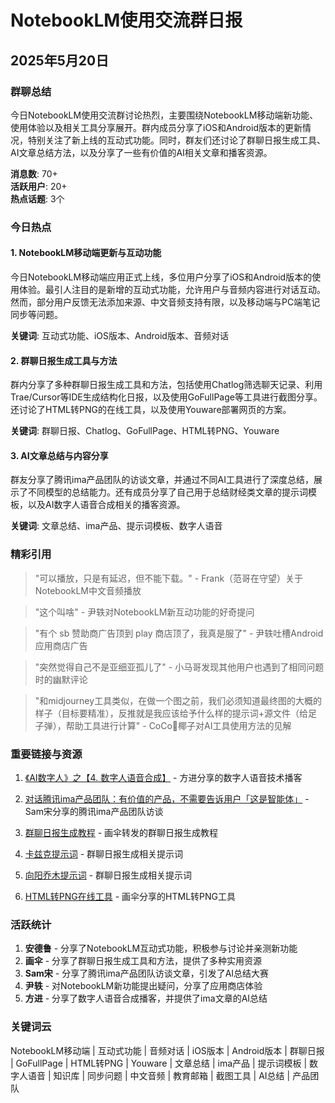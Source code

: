 # NotebookLM使用交流群日报

## 2025年5月20日

### 群聊总结

今日NotebookLM使用交流群讨论热烈，主要围绕NotebookLM移动端新功能、使用体验以及相关工具分享展开。群内成员分享了iOS和Android版本的更新情况，特别关注了新上线的互动式功能。同时，群友们还讨论了群聊日报生成工具、AI文章总结方法，以及分享了一些有价值的AI相关文章和播客资源。

**消息数**: 70+  
**活跃用户**: 20+  
**热点话题**: 3个

### 今日热点

#### 1. NotebookLM移动端更新与互动功能

今日NotebookLM移动端应用正式上线，多位用户分享了iOS和Android版本的使用体验。最引人注目的是新增的互动式功能，允许用户与音频内容进行对话互动。然而，部分用户反馈无法添加来源、中文音频支持有限，以及移动端与PC端笔记同步等问题。

**关键词**: 互动式功能、iOS版本、Android版本、音频对话

#### 2. 群聊日报生成工具与方法

群内分享了多种群聊日报生成工具和方法，包括使用Chatlog筛选聊天记录、利用Trae/Cursor等IDE生成结构化日报，以及使用GoFullPage等工具进行截图分享。还讨论了HTML转PNG的在线工具，以及使用Youware部署网页的方案。

**关键词**: 群聊日报、Chatlog、GoFullPage、HTML转PNG、Youware

#### 3. AI文章总结与内容分享

群友分享了腾讯ima产品团队的访谈文章，并通过不同AI工具进行了深度总结，展示了不同模型的总结能力。还有成员分享了自己用于总结财经类文章的提示词模板，以及AI数字人语音合成相关的播客资源。

**关键词**: 文章总结、ima产品、提示词模板、数字人语音

### 精彩引用

> "可以播放，只是有延迟，但不能下载。" - Frank（范哥在守望）关于NotebookLM中文音频播放

> "这个叫啥" - 尹轶对NotebookLM新互动功能的好奇提问

> "有个 sb 赞助商广告顶到 play 商店顶了，我真是服了" - 尹轶吐槽Android应用商店广告

> "突然觉得自己不是亚细亚孤儿了" - 小马哥发现其他用户也遇到了相同问题时的幽默评论

> "和midjourney工具类似，在做一个图之前，我们必须知道最终图的大概的样子（目标要精准），反推就是我应该给予什么样的提示词+源文件（给足子弹），帮助工具进行计算" - CoCo🤍椰子对AI工具使用方法的见解

### 重要链接与资源

1. [《AI数字人》之【4. 数字人语音合成】](https://www.xiaoyuzhoufm.com/episode/6820b054b7c8a9962c8bfc46?s=eyJ1IjoiNjQwZjM1OGZlZGNlNjcxMDRhODAzNjM2In0%3D) - 方进分享的数字人语音技术播客

2. [对话腾讯ima产品团队：有价值的产品，不需要告诉用户「这是智能体」](http://mp.weixin.qq.com/s?__biz=Mzg5NTc0MjgwMw==&mid=2247516302&idx=1&sn=952cc60bb742c6acb47e7da90ca9f518) - Sam宋分享的腾讯ima产品团队访谈

3. [群聊日报生成教程](https://mp.weixin.qq.com/s/FDMTztC-3p71_n8c3oltlA) - 画伞转发的群聊日报生成教程

4. [卡兹克提示词](https://mp.weixin.qq.com/s/Z66YRjY1EnC_hMgXE9_nnw) - 群聊日报生成相关提示词

5. [向阳乔木提示词](https://mp.weixin.qq.com/s/XSX0FtZV_H79xpQsB820eA) - 群聊日报生成相关提示词

6. [HTML转PNG在线工具](https://cloudconvert.com/html-to-png) - 画伞分享的HTML转PNG工具

### 活跃统计

1. **安德鲁** - 分享了NotebookLM互动式功能，积极参与讨论并亲测新功能
2. **画伞** - 分享了群聊日报生成工具和方法，提供了多种实用资源
3. **Sam宋** - 分享了腾讯ima产品团队访谈文章，引发了AI总结大赛
4. **尹轶** - 对NotebookLM新功能提出疑问，分享了应用商店体验
5. **方进** - 分享了数字人语音合成播客，并提供了ima文章的AI总结

### 关键词云

NotebookLM移动端 | 互动式功能 | 音频对话 | iOS版本 | Android版本 | 群聊日报 | GoFullPage | HTML转PNG | Youware | 文章总结 | ima产品 | 提示词模板 | 数字人语音 | 知识库 | 同步问题 | 中文音频 | 教育邮箱 | 截图工具 | AI总结 | 产品团队